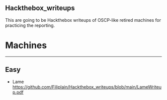 ## Hackthebox_writeups


This are going to be Hackthebox writeups of OSCP-like retired machines for practicing the reporting.

# Machines
---------

Easy
-----
- Lame
https://github.com/Filiplain/Hackthebox_writeups/blob/main/LameWriteup.pdf
